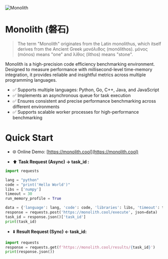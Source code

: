 ![Monolith](https://github.com/user-attachments/assets/98aa471d-462f-4395-9510-5e55ef7a4dae)

# Monolith (磐石)
> The term "Monolith" originates from the Latin monolithus, which itself derives from the Ancient Greek μονόλιθος (monólithos).
> μόνος (mónos) means "one" and λίθος (líthos) means "stone".

Monolith is a high-precision code efficiency benchmarking environment. Designed to measure performance with millisecond-level time-memory integration, it provides reliable and insightful metrics across multiple programming languages.

- ✅ Supports multiple languages: Python, Go, C++, Java, and JavaScript
- ✅ Implements an asynchronous queue for task execution
- ✅ Ensures consistent and precise performance benchmarking across different environments
- ✅ Supports scalable worker processes for high-performance benchmarking

# Quick Start
- 🌐 Online Demo: [https://monolith.cool](https://monolith.cool)

- ⬆️ **Task Request (Async) -> task_id :**
```python
import requests

lang = "python"
code = "print('Hello World')"
libs = ['numpy']
timeout = 30
run_memory_profile = True

data = {'language': lang, 'code': code, 'libraries': libs, 'timeout': timeout, 'run_memory_profile': run_memory_profile}
response = requests.post('https://monolith.cool/execute', json=data)
task_id = response.json()['task_id']
print(task_id)
```

- ⬇️ **Result Request (Sync) <- task_id:**
```python
import requests
response = requests.get(f'https://monolith.cool/results/{task_id}')
print(response.json())
```
